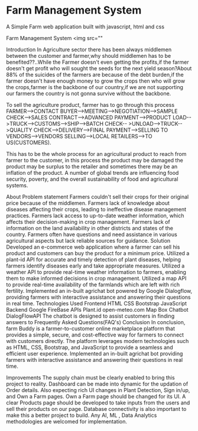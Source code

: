 # Farm Management System
 A Simple Farm web application built with javascript, html and css

 Farm Management System
<img src=""

Introduction
In Agriculture sector there has been always middlemen between the customer and farmer,why should middlemen has to be benefited??..While the Farmer doesn't even getting the profits,if the farmer doesn't get profit who will sought the seeds for the next yield season?About 88% of the suicides of the farmers are because of the debt burden,if the farmer doesn't have enough money to grow the crops then who will grow the crops,farmer is the backbone of our country,if we are not supporting our farmers the country is not gonna survive without the backbone.

To sell the agriculture product, farmer has to go through this process
FARMER-->CONTACT BUYER-->MEETING-->NEGOTIATION-->SAMPLE CHECK-->SALES CONTRACT-->ADVANCED PAYMENT-->PRODUCT LOAD-->TRUCK-->CUSTOMS-->SHIP-->BATCH CHECK-- >UNLOAD-->TRUCK-->QUALITY CHECK-->DELIVERY-->FINAL PAYMENT-->SELLING TO VENDORS-->VENDORS SELLING-->LOCAL RETAILERS-->TO US(CUSTOMERS).

This has to be the whole process for an agricultural product to reach from farmer to the customer, in this process the product may be damaged the product may be surplus to the retailer and sometimes there may be an inflation of the product. A number of global trends are influencing food security, poverty, and the overall sustainability of food and agricultural systems.

About
Problem statement
Farmers couldn't sell their crops for their original price because of the middlemen.
Farmers lack of knowledge about diseases affecting their crops, leading to ineffective disease management practices.
Farmers lack access to up-to-date weather information, which affects their decision-making in crop management.
Farmers lack of information on the land availability in other districts and states of the country.
Farmers often have questions and need assistance in various agricultural aspects but lack reliable sources for guidance.
Solution
Developed an e-commerce web application where a farmer can sell his product and customers can buy the product for a minimum price.
Utilized a plant-id API for accurate and timely detection of plant diseases, helping farmers identify diseases early and take appropriate measures.
Utilized a weather API to provide real-time weather information to farmers, enabling them to make informed decisions in crop management.
Utilized a map API to provide real-time availability of the farmlands which are left with rich fertility.
Implemented an in-built agrichat bot powered by Google Dialogflow, providing farmers with interactive assistance and answering their questions in real time.
Technologies Used
Frontend
HTML
CSS
Bootstrap
JavaScript
Backend
Google
FireBase
APIs
Plant.id
open-meteo.com
Map Box
Chatbot
DialogFlowAPI
The chatbot is designed to assist customers in finding answers to Frequently Asked Questions(FAQ's)
Conclusion
In conclusion, farm Buddy is a farmer-to-customer online marketplace platform that provides a simple, secure, and cost-effective way for farmers to connect with customers directly. The platform leverages modern technologies such as HTML, CSS, Bootstrap, and JavaScript to provide a seamless and efficient user experience. Implemented an in-built agrichat bot providing farmers with interactive assistance and answering their questions in real time.

Improvements
The supply chain must be clearly enabled to bring this project to reality.
Dashboard can be made into dynamic for the updation of Order details.
Also expecting rich UI changes in Plant Detection, Sign in/up, and Own a Farm pages.
Own a Farm page should be changed for its UI.
A clear Products page should be developed to take inputs from the users and sell their products on our page.
Database connectivity is also important to make this a better project to build.
Any AI, ML , Data Analytics methodologies are welcomed for implementation.
